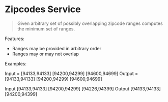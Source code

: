 # Zipcodes Service

> Given arbitrary set of possibly overlapping zipcode ranges computes the minimum set of ranges.

Features:
- Ranges may be provided in arbitrary order
- Ranges may or may not overlap

Examples:

Input = [94133,94133] [94200,94299] [94600,94699]
Output = [94133,94133] [94200,94299] [94600,94699]


Input [94133,94133] [94200,94299] [94226,94399] 
Output [94133,94133] [94200,94399]

